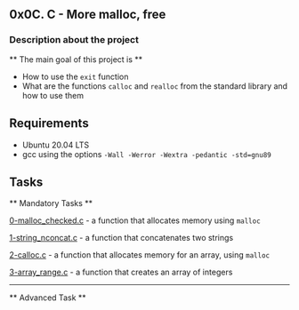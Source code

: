 ## 0x0C. C - More malloc, free

### Description about the project

** The main goal of this project is **
* How to use the `exit` function
* What are the functions `calloc` and `realloc` from the standard library and how to use them

## Requirements
* Ubuntu 20.04 LTS
* gcc using the options `-Wall -Werror -Wextra -pedantic -std=gnu89`

## Tasks

** Mandatory Tasks **

[0-malloc_checked.c](0-malloc_checked.c) - a function that allocates memory using `malloc`

[1-string_nconcat.c](1-string_nconcat.c) - a function that concatenates two strings

[2-calloc.c](2-calloc.c) - a function that allocates memory for an array, using `malloc`

[3-array_range.c](3-array_range.c) - a function that creates an array of integers

---

** Advanced Task **

